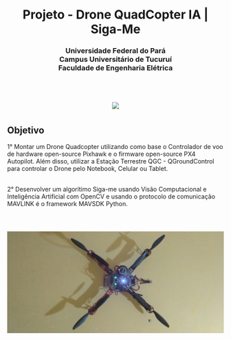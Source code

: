 <h1 align="center">
  Projeto - Drone QuadCopter IA | Siga-Me
</h1>

<h3 align="center">
  Universidade Federal do Pará <br>
  Campus Universitário de Tucuruí <br>
  Faculdade de Engenharia Elétrica <br><br>
</h3>

<h1 align="center">
  <img src="assets/images/drone_img/drone_banner.gif"/>
</h1>


<h2>
  Objetivo
</h2>

<p>
  1° Montar um Drone Quadcopter utilizando como base o Controlador de voo de hardware open-source Pixhawk e o firmware open-source PX4 Autopilot. Além disso, utilizar a Estação Terrestre QGC - QGroundControl para controlar o Drone pelo Notebook, Celular ou Tablet.<br><br>

</p>

<p>
  2° Desenvolver um algorítimo Siga-me usando Visão Computacional e Inteligência Artificial com OpenCV e usando o protocolo de comunicação MAVLINK é o framework MAVSDK Python.<br><br>

</p>


<h1 align="center">
  <img src="assets/images/drone_img/drone_banner.jpg"/>
</h1>

